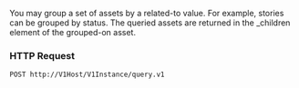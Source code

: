 You may group a set of assets by a related-to value. For example, stories can be grouped by status. The queried assets are returned in the _children element of the grouped-on asset.

### HTTP Request

`POST http://V1Host/V1Instance/query.v1`